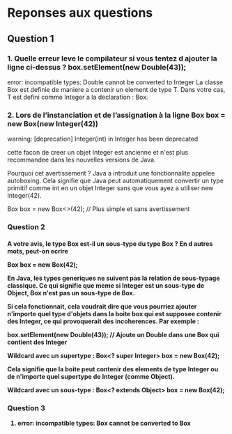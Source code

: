 # Reponses aux questions

## Question 1

### 1. Quelle erreur leve le compilateur si vous tentez d ajouter la ligne ci-dessus ? box.setElement(new Double(43));

error: incompatible types: Double cannot be converted to Integer
La classe Box<T> est definie de maniere a contenir un element de type T. Dans votre cas, T est defini comme Integer a la declaration : Box<Integer>.

### 2. Lors de l’instanciation et de l’assignation à la ligne  Box<Integer> box = new Box<Integer>(new Integer(42))

warning: [deprecation] Integer(int) in Integer has been deprecated

cette facon de creer un objet Integer est ancienne et n'est plus recommandee dans les nouvelles versions de Java.

Pourquoi cet avertissement ?
Java a introduit une fonctionnalite appelee autoboxing. Cela signifie que Java peut automatiquement convertir un type primitif comme int en un objet Integer sans que vous ayez a utiliser new Integer(42).

Box<Integer> box = new Box<>(42);  // Plus simple et sans avertissement

### Question 2

#### A votre avis, le type Box<Integer> est-il un sous-type du type Box<Object> ? En d autres mots, peut-on ecrire
Box<Object> box = new Box<Integer>(42);

En Java, les types generiques ne suivent pas la relation de sous-typage classique. Ce qui signifie que meme si Integer est un sous-type de Object, Box<Integer> n'est pas un sous-type de Box<Object>.

Si cela fonctionnait, cela voudrait dire que vous pourriez ajouter n'importe quel type d'objets dans la boite box qui est supposee contenir des Integer, ce qui provoquerait des incoherences. Par exemple :

box.setElement(new Double(43));  // Ajoute un Double dans une Box qui contient des Integer

Wildcard avec un supertype :
Box<? super Integer> box = new Box<Integer>(42);

Cela signifie que la boite peut contenir des elements de type Integer ou de n'importe quel supertype de Integer (comme Object).

Wildcard avec un sous-type :
Box<? extends Object> box = new Box<Integer>(42);

### Question 3

1. error: incompatible types: Box<Integer> cannot be converted to Box<Object>

2. Box<Integer> box = new Box<Integer>(new Integer(42));
Le compilateur ne levera pas d'erreur a cette ligne. En effet, cette ligne est tout a fait correcte, car elle cree une instance de Box avec un type generique Integer, et elle stocke un objet Integer (42).

une erreur a la ligne 11 :
error: incompatible types: Double cannot be converted to Integer

box.setElement(new Double(43));

tente d'inserer un objet de type Double dans une boite (Box<Integer>) qui est parametree pour ne contenir que des Integer

Difference principale :
T : Un type parametre qui est nommee et utilise de manniere cohhrente a travers une classe ou une methode. Il est fixe une fois defini.
? : Un joker qui represente un type inconnu. Il est plus general et utilise pour les situations ou vous ne voulez pas vous engager sur un type specifique, mais vous pouvez le restreindre avec des bornes comme extends ou super.

La methode peut lire les elements de la liste, mais ne peut pas modifier la liste, car le type exact des elements n'est pas connu.

### Question 4

ourquoi l'erreur a la ligne 12 ?
La methode setElement(T element) dans la classe Box<T> ne peut pas etre utilisee ici, car box a ete declare avec le type Box<?>. Le joker ? signifie que le compilateur ne sait pas quel type exact est contenu dans box. Par consequent, il ne peut pas determiner si Integer est un type compatible avec le type contenu dans box.

Pour permettre l'ajout d'elements, vous devriez utiliser des types specifiques ou des bornes, comme Box<? super Integer>, qui permettrait d'ajouter des Integer tout en garantissant que le type de base est adequat



# Borne superieure

public class TestUpperBoundedWildcard {
    public static void printNumbers(List<? extends Number> list) {
        for (Number n : list) {
            System.out.println(n);
        }
    }

    public static void main(String[] args) {
        List<Integer> intList = List.of(1, 2, 3);
        List<Double> doubleList = List.of(1.1, 2.2, 3.3);

        printNumbers(intList); // valide, Integer est un sous-type de Number
        printNumbers(doubleList); // valide, Double est un sous-type de Number
    }
}

# Borne inferieure

public class TestLowerBoundedWildcard {
    public static void addNumbers(List<? super Integer> list) {
        list.add(1);
        list.add(2);
    }

    public static void main(String[] args) {
        List<Number> numberList = new ArrayList<>();
        List<Object> objectList = new ArrayList<>();

        addNumbers(numberList); // valide, Number est un super-type d'Integer
        addNumbers(objectList); // valide, Object est un super-type d'Integer
    }
}

## Question 5

En retirant extends Comparable<T>, vous supprimez la garantie que les objets de type T sont comparables. car le compilateur ne peut pas garantir que T implemente cette methode

## Question 6

error: incompatible types: Integer cannot be converted to T
entraine une erreur de compilation parce que le compilateur ne peut pas garantir que le type Integer est compatible avec le type Number dans le contexte de l'instanciation de la classe generique Pair. Chaque instance de Pair doit etre homogene, ce qui signifie que les deux valeurs doivent etre du meme type ou d'un type compatible, respectant ainsi les contraintes de typage imposees par la classe Pair.
Le type Number est trop large, et Integer est un type specifique. Le compilateur attend des objets de type Number mais ne peut pas garantir qu'un Integer est approprie dans un Pair<Number> sans un cast explicite.

Borne inferieure (super) : Utilisee pour restreindre un parametre de type a un type specifique ou a ses sous-types.
Borne superieure (extends) : Permet d'accepter des types specifiques ou des sous-types.

## Question 7


1.


class Animal {  qui est un super-type de Dog
    @Override
    public String toString() {
        return "Animal";
    }
}

class Dog extends Animal {
    @Override
    public String toString() {
        return "Dog";
    }
}


public class TestCopy {
    public static void main(String[] args) {
        List<Dog> dogs = new ArrayList<>();
        dogs.add(new Dog());
        dogs.add(new Dog());

        // Liste d'animaux
        List<Animal> animals = new ArrayList<>();

        // Utilisation de la méthode copy
        copy(animals, dogs); // Appel valide
    }

    static <T> void copy(List<? super T> d, List<? extends T> s) {
        for (T item : s) {
            d.add(item);
        }
    }
}

copy

List<? super T> d :
Cela signifie que d peut etre une liste de type T ou de n'importe quel super-type de T.
Par exemple, si T est Dog, alors d pourrait etre une List<Dog> ou une List<Animal>.
List<? extends T> s :
Cela signifie que s peut etre une liste de type T ou de n'importe quel sous-type de T.
Ainsi, si T est Dog, alors s pourrait etre une List<Dog> ou une List<Puppy> (ou Puppy est un sous-type de Dog).

copy2(animals, dogs); // Cela ne compile pas
Le compilateur signalerait une erreur, car animals et dogs ne sont pas du meme type (List<Animal> n'est pas le meme type que List<Dog>), et copy2 exige que les deux listes soient du meme type.

La methode copy est plus generale car elle permet de copier des elements d'une liste de sous-types (ici Dog) vers une liste de super-types (ici Animal).
En revanche, copy2 necessite que les deux listes soient du meme type, ce qui limite son utilisation.

2.

public class TestSort {
    public static void main(String[] args) {
        // Création d'une liste d'Integer
        List<Integer> list = new ArrayList<Integer>();
        list.add(3);
        list.add(1);
        list.add(4);
        list.add(2);

        // Création d'un comparateur pour Integer
        Comparator<Integer> comparator = new Comparator<Integer>() {
            @Override
            public int compare(Integer o1, Integer o2) {
                return o1.compareTo(o2); // Comparaison naturelle
            }
        };

        // Appel de la méthode sort
        Collections.<Integer>sort(list, comparator);

        // Affichage de la liste triée
        System.out.println(list); // Affichera : [1, 2, 3, 4]
    }
}